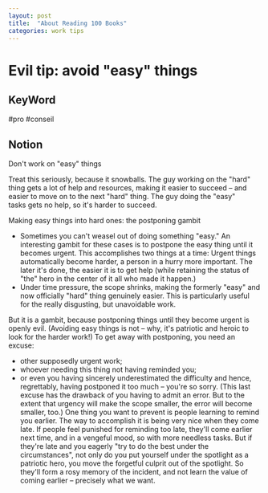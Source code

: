 ```yaml
---
layout: post
title:  "About Reading 100 Books"
categories: work tips
---
```


# Evil tip: avoid "easy" things

## KeyWord 
#pro #conseil

## Notion

Don't work on "easy" things

Treat this seriously, because it snowballs. The guy working on the "hard" thing gets a lot of help and resources, making it easier to succeed – and easier to move on to the next "hard" thing. The guy doing the "easy" tasks gets no help, so it's harder to succeed.

Making easy things into hard ones: the postponing gambit 
* Sometimes you can't weasel out of doing something "easy." An interesting gambit for these cases is to postpone the easy thing until it becomes urgent. This accomplishes two things at a time: Urgent things automatically become harder, a person in a hurry more important. The later it's done, the easier it is to get help (while retaining the status of "the" hero in the center of it all who made it happen.) 
* Under time pressure, the scope shrinks, making the formerly "easy" and now officially "hard" thing genuinely easier. This is particularly useful for the really disgusting, but unavoidable work.

But it is a gambit, because postponing things until they become urgent is openly evil. (Avoiding easy things is not – why, it's patriotic and heroic to look for the harder work!) To get away with postponing, you need an excuse: 
* other supposedly urgent work; 
* whoever needing this thing not having reminded you; 
* or even you having sincerely underestimated the difficulty and hence, regrettably, having postponed it too much – you're so sorry. (This last excuse has the drawback of you having to admit an error. But to the extent that urgency will make the scope smaller, the error will become smaller, too.) 
One thing you want to prevent is people learning to remind you earlier. The way to accomplish it is being very nice when they come late. 
If people feel punished for reminding too late, they'll come earlier next time, and in a vengeful mood, so with more needless tasks. But if they're late and you eagerly "try to do the best under the circumstances", not only do you put yourself under the spotlight as a patriotic hero, you move the forgetful culprit out of the spotlight. 
So they'll form a rosy memory of the incident, and not learn the value of coming earlier – precisely what we want.
